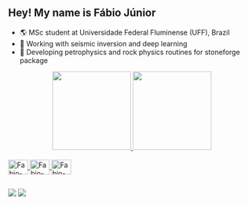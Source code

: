 ## Hey! My name is Fábio Júnior

- 🌎 MSc student at Universidade Federal Fluminense (UFF), Brazil
- 👻 Working with seismic inversion and deep learning
- 🎈 Developing petrophysics and rock physics routines for stoneforge package

<div align="center">
  <a href="https://github.com/fabiojdf">
  <img height="160em" src="https://github-readme-stats.vercel.app/api?username=fabiojdf&show_icons=true&theme=radical&include_all_commits=true&count_private=true"/>
  <img height="160em" src="https://github-readme-stats.vercel.app/api/top-langs/?username=fabiojdf&layout=compact&langs_count=7&theme=radical"/>
</div>
<div style="display: inline_block"><br>
  <img align="center" alt="Fabio-Python" height="30" width="40" img src="https://cdn.jsdelivr.net/gh/devicons/devicon/icons/python/python-original.svg">
  <img align="center" alt="Fabio-Numpy" height="30" width="40" img src="https://cdn.jsdelivr.net/gh/devicons/devicon/icons/numpy/numpy-original.svg">
  <img align="center" alt="Fabio-pandas" height="30" width="40" img src="https://cdn.jsdelivr.net/gh/devicons/devicon/icons/pandas/pandas-original.svg">
</div>
  
##
  
<div> 
  <a href = "mailto:fabiojdf@id.uff.br"><img src="https://img.shields.io/badge/-Gmail-%23333?style=for-the-badge&logo=gmail&logoColor=white" target="_blank"></a>
  <a href="https://www.linkedin.com/in/f%C3%A1bio-j%C3%BAnior-damasceno-fernandes-594954183/" target="_blank"><img src="https://img.shields.io/badge/-LinkedIn-%230077B5?style=for-the-badge&logo=linkedin&logoColor=white" target="_blank"></a> 
</div>
  
